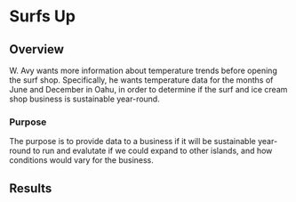 # Surfs Up

## Overview

W. Avy wants more information about temperature trends before opening the surf shop. Specifically, he wants temperature data for the months of June and December in Oahu, in order to determine if the surf and ice cream shop business is sustainable year-round. 

### Purpose

The purpose is to provide data to a business if it will be sustainable year-round to run and evalutate if we could expand to other islands, and how conditions would vary for the business.

## Results
